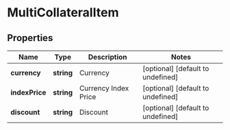 # MultiCollateralItem

## Properties

Name | Type | Description | Notes
------------ | ------------- | ------------- | -------------
**currency** | **string** | Currency | [optional] [default to undefined]
**indexPrice** | **string** | Currency Index Price | [optional] [default to undefined]
**discount** | **string** | Discount | [optional] [default to undefined]


